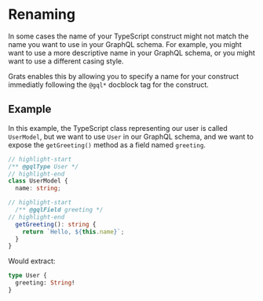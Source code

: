 # Renaming

In some cases the name of your TypeScript construct might not match the name you want to use in your GraphQL schema. For example, you might want to use a more descriptive name in your GraphQL schema, or you might want to use a different casing style.

Grats enables this by allowing you to specify a name for your construct immediatly following the `@gql*` docblock tag for the construct.

## Example

In this example, the TypeScript class representing our user is called `UserModel`, but we want to use `User` in our GraphQL schema, and we want to expose the `getGreeting()` method as a field named `greeting`.

```ts
// highlight-start
/** @gqlType User */
// highlight-end
class UserModel {
  name: string;

// highlight-start
  /** @gqlField greeting */
// highlight-end
  getGreeting(): string {
    return `Hello, ${this.name}`;
  }
}
```

Would extract:

```graphql
type User {
  greeting: String!
}
```
